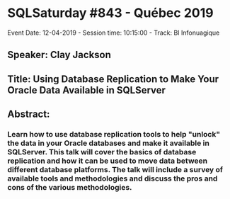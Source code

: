 # SQLSaturday #843 - Québec 2019
Event Date: 12-04-2019 - Session time: 10:15:00 - Track: BI  Infonuagique
## Speaker: Clay Jackson
## Title: Using Database Replication to Make Your Oracle Data Available in SQLServer
## Abstract:
### Learn how to use database replication tools to help "unlock" the data in your Oracle databases and make it available in SQLServer.  This talk will cover the basics of database replication and how it can be used to move data between different database platforms.  The talk will include a survey of available tools and methodologies and discuss the pros and cons of the various methodologies.
